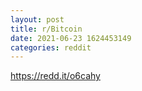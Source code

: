 ```yaml
--- 
layout: post 
title: r/Bitcoin 
date: 2021-06-23 1624453149 
categories: reddit 
--- 
```

https://redd.it/o6cahy